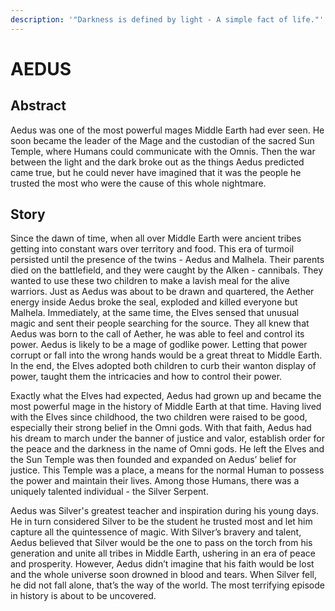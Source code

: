 ```yaml
---
description: '"Darkness is defined by light - A simple fact of life."'
---
```


# AEDUS

## Abstract

Aedus was one of the most powerful mages Middle Earth had ever seen. He soon became the leader of the Mage and the custodian of the sacred Sun Temple, where Humans could communicate with the Omnis. Then the war between the light and the dark broke out as the things Aedus predicted came true, but he could never have imagined that it was the people he trusted the most who were the cause of this whole nightmare.&#x20;

## Story

Since the dawn of time, when all over Middle Earth were ancient tribes getting into constant wars over territory and food. This era of turmoil persisted until the presence of the twins - Aedus and Malhela. Their parents died on the battlefield, and they were caught by the Alken - cannibals. They wanted to use these two children to make a lavish meal for the alive warriors. Just as Aedus was about to be drawn and quartered, the Aether energy inside Aedus broke the seal, exploded and killed everyone but Malhela. Immediately, at the same time, the Elves sensed that unusual magic and sent their people searching for the source. They all knew that Aedus was born to the call of Aether, he was able to feel and control its power. Aedus is likely to be a mage of godlike power. Letting that power corrupt or fall into the wrong hands would be a great threat to Middle Earth. In the end, the Elves adopted both children to curb their wanton display of power, taught them the intricacies and how to control their power.

Exactly what the Elves had expected, Aedus had grown up and became the most powerful mage in the history of Middle Earth at that time. Having lived with the Elves since childhood, the two children were raised to be good, especially their strong belief in the Omni gods. With that faith, Aedus had his dream to march under the banner of justice and valor, establish order for the peace and the darkness in the name of Omni gods. He left the Elves and the Sun Temple was then founded and expanded on Aedus’ belief for justice. This Temple was a place, a means for the normal Human to possess the power and maintain their lives. Among those Humans, there was a uniquely talented individual - the Silver Serpent.

Aedus was Silver's greatest teacher and inspiration during his young days. He in turn considered Silver to be the student he trusted most and let him capture all the quintessence of magic. With Silver’s bravery and talent, Aedus believed that Silver would be the one to pass on the torch from his generation and unite all tribes in Middle Earth, ushering in an era of peace and prosperity. However, Aedus didn’t imagine that his faith would be lost and the whole universe soon drowned in blood and tears. When Silver fell, he did not fall alone, that’s the way of the world. The most terrifying episode in history is about to be uncovered.

